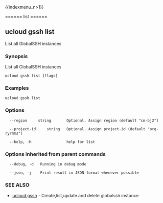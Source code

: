 {{indexmenu_n>1}}

====== list ======

## ucloud gssh list

List all GlobalSSH instances

### Synopsis

List all GlobalSSH instances

```
ucloud gssh list [flags]
```

### Examples

```
ucloud gssh list
```

### Options

```
  --region     string       Optional. Assign region (default "cn-bj2") 

  --project-id     string   Optional. Assign project-id (default "org-ryrmms") 

  --help, -h                help for list 

```

### Options inherited from parent commands

```
  --debug, -d   Running in debug mode 

  --json, -j    Print result in JSON format whenever possible 

```

### SEE ALSO

* [ucloud gssh](software/cli/cmd/ucloud/gssh)	 - Create,list,update and delete globalssh instance

